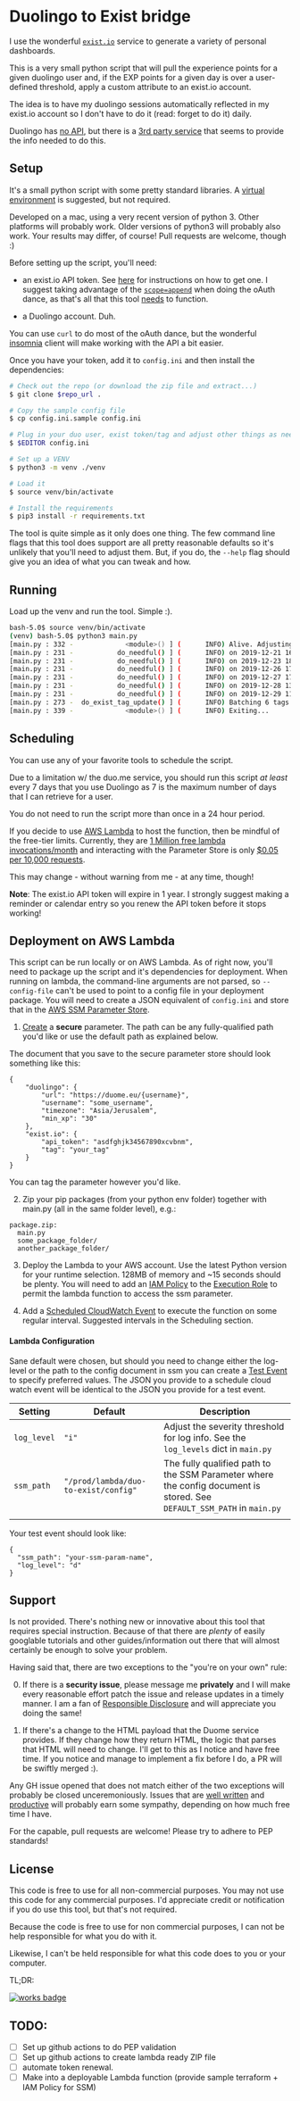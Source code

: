 # Duolingo to Exist bridge


I use the wonderful [`exist.io`](https://exist.io/) service to generate a variety of personal dashboards.

This is a very small python script that will pull the experience points for a given duolingo user and, 
if the EXP points for a given day is over a user-defined threshold, apply a custom attribute to an exist.io account.

The idea is to have my duolingo sessions automatically reflected in my exist.io account so I don't 
have to do it (read: forget to do it) daily.

Duolingo has [no API](https://forum.duolingo.com/comment/2418289/Public-API-for-DuoLingo), but there is a 
[3rd party service](https://duome.eu/) that seems to provide the info needed to do this.


## Setup

It's a small python script with some pretty standard libraries. 
A [virtual environment](https://docs.python.org/3/library/venv.html) is suggested, but not required.

Developed on a mac, using a very recent version of python 3. Other platforms will probably work. Older versions of 
python3 will probably also work. Your results may differ, of course! Pull requests are welcome, though :)
 
Before setting up the script, you'll need:

- an exist.io API token. See [here](http://developer.exist.io/#authorisation-flow) for instructions on how to get one.
I suggest taking advantage of the [`scope=append`](http://developer.exist.io/#appending-specific-tags) when doing 
the oAuth dance, as that's all that this tool [needs](https://www.owasp.org/index.php/Least_privilege) to function.

- a Duolingo account. Duh. 


You can use `curl` to do most of the oAuth dance, but the wonderful [insomnia](https://insomnia.rest/) client will make
working with the API a bit easier.

Once you have your token, add it to `config.ini` and then install the dependencies: 

```bash
# Check out the repo (or download the zip file and extract...)
$ git clone $repo_url .

# Copy the sample config file
$ cp config.ini.sample config.ini

# Plug in your duo user, exist token/tag and adjust other things as needed
$ $EDITOR config.ini

# Set up a VENV
$ python3 -m venv ./venv

# Load it
$ source venv/bin/activate

# Install the requirements
$ pip3 install -r requirements.txt
```

The tool is quite simple as it only does one thing. The few command line flags that this tool does support
are all pretty reasonable defaults so it's unlikely that you'll need to adjust them. But, if you  do, the `--help` flag
should give you an idea of what you can tweak and how.


## Running

Load up the venv and run the tool. Simple :).
```bash
bash-5.0$ source venv/bin/activate
(venv) bash-5.0$ python3 main.py 
[main.py : 332 -             <module>() ] (      INFO) Alive. Adjusting log level to i..
[main.py : 231 -           do_needful() ] (      INFO) on 2019-12-21 16:49:52-08:00, you managed to practice enough!
[main.py : 231 -           do_needful() ] (      INFO) on 2019-12-23 18:40:36-08:00, you managed to practice enough!
[main.py : 231 -           do_needful() ] (      INFO) on 2019-12-26 17:31:05-08:00, you managed to practice enough!
[main.py : 231 -           do_needful() ] (      INFO) on 2019-12-27 17:47:07-08:00, you managed to practice enough!
[main.py : 231 -           do_needful() ] (      INFO) on 2019-12-28 13:21:59-08:00, you managed to practice enough!
[main.py : 231 -           do_needful() ] (      INFO) on 2019-12-29 11:33:20-08:00, you managed to practice enough!
[main.py : 273 -  do_exist_tag_update() ] (      INFO) Batching 6 tags for update
[main.py : 339 -             <module>() ] (      INFO) Exiting...

```

## Scheduling

You can use any of your favorite tools to schedule the script.

 Due to a limitation w/ the duo.me service, you should run this script *at least* every 7 days that you use 
Duolingo as 7 is the maximum number of days that I can retrieve for a user. 

You do not need to run the script more than once in a 24 hour period.

If you decide to use [AWS Lambda](https://aws.amazon.com/lambda/) to host the function, then be mindful of the 
free-tier limits. Currently, they are [1 Million free lambda invocations/month](https://aws.amazon.com/lambda/pricing/) and interacting with the Parameter Store
is only [$0.05 per 10,000 requests](https://aws.amazon.com/systems-manager/pricing/). 

This may change - without warning from me - at any time, though! 


**Note**: The exist.io API token will expire in 1 year. I strongly suggest making a reminder or calendar entry so you
renew the API token before it stops working!

## Deployment on AWS Lambda

This script can be run locally or on AWS Lambda. As of right now, you'll need to package up the script and it's 
dependencies for deployment. When running on lambda, the command-line arguments are not parsed, so `--config-file` 
can't be used to point to a config file in your deployment package. You will need to create a JSON equivalent
of `config.ini` and store that in the 
[AWS SSM Parameter Store](https://docs.aws.amazon.com/systems-manager/latest/userguide/systems-manager-parameter-store.html).



1. [Create](https://docs.aws.amazon.com/systems-manager/latest/userguide/param-create-console.html) a **secure** parameter.
The path can be any fully-qualified path you'd like or use the default path as explained below.

The document that you save to the secure parameter store should look something like this: 

```
{
    "duolingo": {
        "url": "https://duome.eu/{username}",
        "username": "some_username",
        "timezone": "Asia/Jerusalem",
        "min_xp": "30"
    },
    "exist.io": {
        "api_token": "asdfghjk34567890xcvbnm",
        "tag": "your_tag"
    }
}
```

You can tag the parameter however you'd like.

2. Zip your pip packages (from your python env folder) together with main.py (all in the same folder level), e.g.:

```
package.zip:
  main.py
  some_package_folder/
  another_package_folder/
```

3. Deploy the Lambda to your AWS account. Use the latest Python version for your runtime selection. 128MB of memory
and ~15 seconds should be plenty. You will need to add an [IAM Policy](https://docs.aws.amazon.com/IAM/latest/UserGuide/access_policies.html) 
to the [Execution Role](https://docs.aws.amazon.com/lambda/latest/dg/lambda-intro-execution-role.html) to permit
the lambda function to access the ssm parameter. 

4. Add a [Scheduled CloudWatch Event](https://docs.aws.amazon.com/AmazonCloudWatch/latest/events/Create-CloudWatch-Events-Scheduled-Rule.html)
to execute the function on some regular interval. Suggested intervals in the Scheduling section.



#### Lambda Configuration

Sane default were chosen, but should you need to change  either the log-level or the path to the config document in ssm
you can create a [Test Event](https://aws.amazon.com/blogs/compute/improved-testing-on-the-aws-lambda-console/) to 
specify preferred values. The JSON you provide to a schedule cloud watch event will be identical to the JSON you provide
for a test event.

| Setting     | Default                              | Description                                                                                                            |
|-------------|--------------------------------------|------------------------------------------------------------------------------------------------------------------------|
| `log_level` | `"i"`                                | Adjust the severity threshold for log info. See the `log_levels` dict in `main.py`                                     |
| `ssm_path`  | `"/prod/lambda/duo-to-exist/config"` | The fully qualified path to the SSM Parameter where the config document is stored. See `DEFAULT_SSM_PATH` in `main.py` |
|             |                                      |                                                                                                                        |

 
Your test event should look like:

```
{
  "ssm_path": "your-ssm-param-name",
  "log_level": "d"
}
```



## Support

Is not provided. There's nothing new or innovative about this tool that requires special instruction. Because of that
there are *plenty* of easily googlable tutorials and other  guides/information out there that will almost certainly
be enough to solve your problem.

Having said that, there are two exceptions to the "you're on your own" rule:

0. If there is a **security issue**, please message me **privately** and I will make every reasonable 
effort patch the issue and release updates in a timely manner. I am a fan of 
[Responsible Disclosure](https://en.wikipedia.org/wiki/Responsible_disclosure) and will appreciate you doing the same!

1. If there's a change to the HTML payload that the Duome service provides. If they change how they return HTML, the
logic that parses that HTML will need to change. I'll get to this as I notice and have free time. If you notice and
manage to implement a fix before I do, a PR will be swiftly merged :). 

 
Any GH issue opened that does not match either of the two exceptions will probably be closed unceremoniously.
Issues that are [well written](https://stackoverflow.com/help/how-to-ask) and
[productive](https://www.youtube.com/watch?v=53zkBvL4ZB4) will probably earn some sympathy, depending on how much free
time I have.

For the capable, pull requests are welcome! Please try to adhere to PEP standards!


## License

This code is free to use for all non-commercial purposes. You may not use this code for any commercial purposes.
I'd appreciate credit or notification if you do use this tool, but that's not required.

Because the code is free to use for non commercial purposes, I can not be help responsible for what you do with it.

Likewise, I can't be held responsible for what this code does to you or your computer.

TL;DR:

[![works badge](https://cdn.jsdelivr.net/gh/nikku/works-on-my-machine@v0.2.0/badge.svg)](https://github.com/nikku/works-on-my-machine)


## TODO:

- [ ] Set up github actions to do PEP validation
- [ ] Set up github actions to create lambda ready ZIP file
- [ ] automate token renewal.
- [ ] Make into a deployable Lambda function (provide sample terraform + IAM Policy for SSM)
